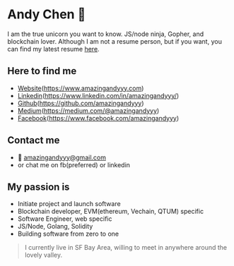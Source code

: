 # Andy Chen 🦄
I am the true unicorn you want to know. JS/node ninja, Gopher, and blockchain lover. Although I am not a resume person, but if you want, you can find my latest resume [here](https://github.com/amazingandyyy/resume/blob/master/Andy_Chen_Resume_2018_July.pdf).

## Here to find me
- [Website](https://www.amazingandyyy.com)(https://www.amazingandyyy.com)
- [Linkedin](https://www.linkedin.com/in/amazingandyyy/)(https://www.linkedin.com/in/amazingandyyy/)
- [Github](https://github.com/amazingandyyy)(https://github.com/amazingandyyy)
- [Medium](https://medium.com/@amazingandyyy)(https://medium.com/@amazingandyyy)
- [Facebook](https://www.facebook.com/amazingandyyy)(https://www.facebook.com/amazingandyyy)

## Contact me
- 📧 amazingandyyy@gmail.com
- or chat me on fb(preferred) or linkedin


## My passion is
- Initiate project and launch software
- Blockchain developer, EVM(ethereum, Vechain, QTUM) specific
- Software Engineer, web specific
- JS/Node, Golang, Solidity
- Building software from zero to one

> I currently live in SF Bay Area, willing to meet in anywhere around the lovely valley.
